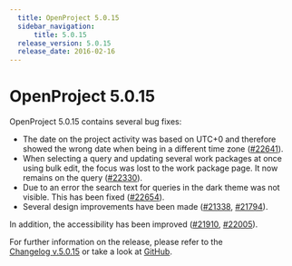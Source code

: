 ```yaml
---
  title: OpenProject 5.0.15
  sidebar_navigation:
      title: 5.0.15
  release_version: 5.0.15
  release_date: 2016-02-16
---
```



# OpenProject 5.0.15

OpenProject 5.0.15 contains several bug fixes:

  - The date on the project activity was based on UTC+0 and therefore
    showed the wrong date when being in a different time zone
    ([#22641](https://community.openproject.org/work_packages/22641/activity)).
  - When selecting a query and updating several work packages at once
    using bulk edit, the focus was lost to the work package page. It now
    remains on the query
    ([#22330](https://community.openproject.org/work_packages/22330/activity)).
  - Due to an error the search text for queries in the dark theme was
    not visible. This has been fixed
    ([#22654](https://community.openproject.org/work_packages/22654)).
  - Several design improvements have been
    made ([#21338](https://community.openproject.org/work_packages/21338/activity),
    [#21794](https://community.openproject.org/work_packages/21794/activity)).

In addition, the accessibility has been improved
([#21910](https://community.openproject.org/work_packages/21910/activity),
[#22005](https://community.openproject.org/work_packages/22005/activity)).

For further information on the release, please refer to the  
[Changelog v.5.0.15](https://community.openproject.org/versions/783) 
or take a look at
[GitHub](https://github.com/opf/openproject/tree/v5.0.15).

 


